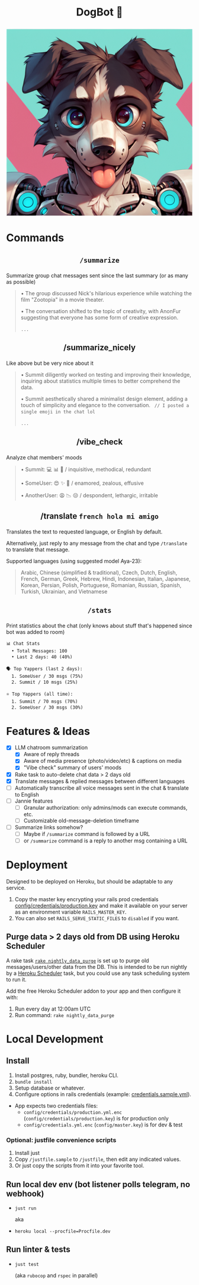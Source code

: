 # <p align="center">DogBot 🐶</p>

<p align="center"><img src="README-image.png" /></p>

# Commands
## <p align="center">`/summarize`</p>
Summarize group chat messages sent since the last summary (or as many as possible)

> • The group discussed Nick's hilarious experience while watching the film "Zootopia" in a movie theater.
>
> • The conversation shifted to the topic of creativity, with AnonFur suggesting that everyone has some form of creative expression.
>
> `...`

## <p align="center">/summarize_nicely</p>
Like above but be very nice about it

> • Summit diligently worked on testing and improving 
their knowledge, inquiring about statistics multiple times to better comprehend the data.
>
> • Summit aesthetically shared a minimalist design element, adding a touch of simplicity and elegance to the conversation. ` // I posted a single emoji in the chat lol`
>
> `...`

## <p align="center">/vibe_check</p>
Analyze chat members' moods

> • Summit: 💻 📊 🤖 / inquisitive, methodical, redundant
>
> • SomeUser: 😍 ✨ 💖 / enamored, zealous, effusive
>
> • AnotherUser: 😩 📉 😒 / despondent, lethargic, irritable

## <p align="center">/translate `french hola mi amigo`</p>
Translates the text to requested language, or English by default.

Alternatively, just reply to any message from the chat and type `/translate` to translate that message.

Supported languages (using suggested model Aya-23):

> Arabic, Chinese (simplified & traditional), Czech, Dutch, English, French, German, Greek, Hebrew, Hindi, Indonesian, Italian, Japanese, Korean, Persian, Polish, Portuguese, Romanian, Russian, Spanish, Turkish, Ukrainian, and Vietnamese

## <p align="center">`/stats`</p>
Print statistics about the chat (only knows about stuff that's happened since bot was added to room)

```
📊 Chat Stats
  • Total Messages: 100
  • Last 2 days: 40 (40%)

🗣 Top Yappers (last 2 days):
  1. SomeUser / 30 msgs (75%)
  2. Summit / 10 msgs (25%)

⭐ Top Yappers (all time):
  1. Summit / 70 msgs (70%)
  2. SomeUser / 30 msgs (30%)
```

# Features & Ideas
- [x] LLM chatroom summarization
  - [x] Aware of reply threads
  - [x] Aware of media presence (photo/video/etc) & captions on media
  - [x] "Vibe check" summary of users' moods
- [x] Rake task to auto-delete chat data > 2 days old
- [x] Translate messages & replied messages between different languages
- [ ] Automatically transcribe all voice messages sent in the chat & translate to English
- [ ] Jannie features
  - [ ] Granular authorization: only admins/mods can execute commands, etc.
  - [ ] Customizable old-message-deletion timeframe
- [ ] Summarize links somehow?
  - [ ] Maybe if `/summarize` command is followed by a URL
  - [ ] or `/summarize` command is a reply to another msg containing a URL

# Deployment
Designed to be deployed on Heroku, but should be adaptable to any service.

1. Copy the master key encrypting your rails prod credentials [config/credentials/production.key](config/credentials/production.key) and make it available on your server as an environment variable `RAILS_MASTER_KEY`.
2. You can also set `RAILS_SERVE_STATIC_FILES` to `disabled` if you want.

## Purge data > 2 days old from DB using Heroku Scheduler
A rake task [`rake nightly_data_purge`](lib/tasks/nightly_data_purge.rake) is set up to purge old messages/users/other data from the DB. This is intended to be run nightly by a [Heroku Scheduler](https://devcenter.heroku.com/articles/scheduler) task, but you could use any task scheduling system to run it.

Add the free Heroku Scheduler addon to your app and then configure it with:
1. Run every day at 12:00am UTC
2. Run command: `rake nightly_data_purge`

# Local Development
## Install
1. Install postgres, ruby, bundler, heroku CLI.
2. `bundle install`
3. Setup database or whatever.
4. Configure options in rails credentials (example: [credentials.sample.yml](./config/credentials.sample.yml)).
  - App expects two credentials files:
    - `config/credentials/production.yml.enc` (`config/credentials/production.key`) is for production only
    - `config/credentials.yml.enc` (`config/master.key`) is for dev & test

### Optional: justfile convenience scripts
1. Install just
2. Copy `/justfile.sample` to `/justfile`, then edit any indicated values.
3. Or just copy the scripts from it into your favorite tool.

## Run local dev env (bot listener polls telegram, no webhook)
* `just run`

  aka

* `heroku local --procfile=Procfile.dev`

## Run linter & tests
* `just test`

  (aka `rubocop` and `rspec` in parallel)
